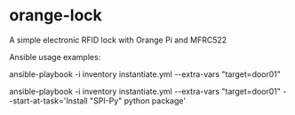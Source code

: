 # orange-lock
A simple electronic RFID lock with Orange Pi and MFRC522

Ansible usage examples:


ansible-playbook -i inventory instantiate.yml --extra-vars "target=door01"

ansible-playbook -i inventory instantiate.yml --extra-vars "target=door01" 
--start-at-task='Install "SPI-Py" python package'

